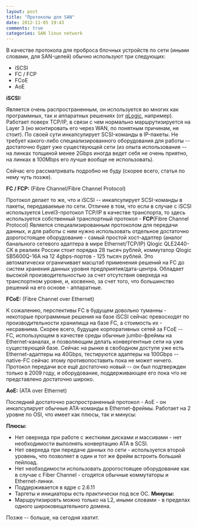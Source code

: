 ```yaml
---
layout: post
title: "Протоколы для SAN"
date: 2012-11-05 19:43
comments: true
categories: SAN linux network
---
```


В качестве протокола для проброса блочных устройств по сети (иными словами, для SAN-целей) обычно используют три следующих:

 * iSCSI
 * FC / FCP
 * FCoE
 * AoE

**iSCSI:**

Является очень распространенным, он используется во многих как программных, так и аппаратных решениях (от [qLogic](http://ru.qlogic.com/Pages/default.aspx), например). 
Работает поверх TCP/IP, в связи с чем нормально маршрутизируется на Layer 3 (но монтировать его через WAN, по понятным причинам, не стоит). По своей сути инкапсулирует SCSI-команды в IP-пакеты. Не требует какого-либо специализированного оборудования для работы  -- достаточно будет уже существующей сети (из опыта использования -- на линках толщиной менее 2Gbps иногда ведет себя не очень приятно, на линках в 100Mbps его лучше вообще не использовать).

Сейчас его рассматривать подробно не буду (скорее всего, статья по нему чуть позже).

**FC / FCP:** (Fibre Channel/Fibre Channel Protocol)

Протокол делает то же, что и iSCSI -- инкапсулирует SCSI-команды в пакеты, передаваемые по сети. Отличие в том, что если в случае с iSCSI используется Level3-протокол TCP/IP в качестве транспорта, то здесь используется собственный транспортный протокол - **FCP**(Fibre Channel Protocol)
Является специализированным протоколом для передачи данных, и для работы с ним нужно использовать отдельное достаточно дорогостоящее оборудование - самый простой хост-адаптер (аналог банального сетевого адаптера в мире Ethernet/TCP/IP) Qlogic QLE2440-CK в реалиях России стоит порядка 28 тысяч рублей, коммутатор Qlogic SB5600Q-16A  на 12 4gbps-портов - 125 тысяч рублей. 
Это автоматически ограничивает масштаб применения решений на FC до систем хранения данных уровня предприятия/дата-центра. 
Обладает высокой производительностью за счет отсутствия оверхеда на транспортном уровне, и, косвенно, за счет того, что большинство решений на его основе - аппаратные. 

**FCoE:** (Fibre Channel over Ethernet)

К сожалению, перспективы FC в будущем довольно туманны - некоторые программные решения на базе iSCSI сейчас превосходят по производительности хранилища на базе FC, а стоимость их - несравнима. 
Скорее всего, будущее корпоративных сетей за FCoE -- FC, использующем в качестве среды обычные jumbo-фреймы на Ethernet-каналах, и позволяющим делать конвергентные сети на уже существующей базе. 
Сейчас на рынке в свободном доступе уже есть Ethernet-адаптеры на 40Gbps, тестируются адаптеры на 100Gbps -- native-FC сейчас этому противопоставить пока не может ничего. 
Протокол передачи все ещё достаточно новый -- он был подтвержден только в 2009 году, и оборудование, поддерживающее его пока что не представлено достаточно широко.

**AoE:** (ATA over Ethernet)

Последний достаточно распространенный протокол - AoE - он инкапсулирует обычные ATA-команды в Ethernet-фреймы. Работает на 2 уровне по OSI, что имеет как плюсы, так и минусы:

**Плюсы:**
 * Нет оверхеда при работе с жесткими дисками и массивами - нет необходимости выполнять конвертацию ATA в SCSI.
 * Нет оверхеда при передаче данных по сети - используется второй уровень, что позволяет в один и тот же фрейм встроить больший пейлоад.
 * Нет необходимости использовать дорогостоящее оборудование как в случае с Fiber Channel - сгодятся обычные коммутаторы и Ethernet-линки.
 * Поддерживается в ядре с 2.6.11
 * Таргеты и инициаторы есть практически под все ОС.
**Минусы:**
 * Маршрутизировть можно только на L2, иными словами - в пределах одного широковещательного домена.

Позже -- больше, на сегодня хватит.

